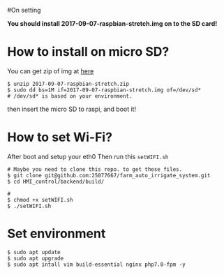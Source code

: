 #On setting

**You should install 2017-09-07-raspbian-stretch.img on to the SD card!**

# How to install on micro SD?

You can get zip of img at [here](https://downloads.raspberrypi.org/raspbian/images/raspbian-2017-09-08/)
```language=shell
$ unzip 2017-09-07-raspbian-stretch.zip
$ sudo dd bs=1M if=2017-09-07-raspbian-stretch.img of=/dev/sd*
# /dev/sd* is based on your environment.
```

then insert the micro SD to raspi, and boot it!

# How to set Wi-Fi?

After boot and setup your eth0
Then run this `setWIFI.sh`

```language=shell
# Maybe you need to clone this repo. to get these files.
$ git clone git@github.com:25077667/farm_auto_irrigate_system.git
$ cd HMI_control/backend/build/

#
$ chmod +x setWIFI.sh
$ ./setWIFI.sh
```

# Set environment
```language=shell
$ sudo apt update
$ sudo apt upgrade
$ sudo apt intall vim build-essential nginx php7.0-fpm -y
```
